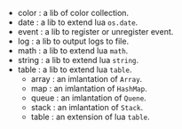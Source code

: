 - color : a lib of color collection.
- date : a lib to extend lua `os.date`.
- event : a lib to register or unregister event.
- log : a lib to output logs to file.
- math : a lib to extend lua `math`.
- string : a lib to extend lua `string`.
- table : a lib to extend lua `table`.
  - array : an imlantation of `Array`.
  - map : an imlantation of `HashMap`.
  - queue : an imlantation of `Quene`.
  - stack : an imlantation of `Stack`.
  - table : an extension of lua `table`.
